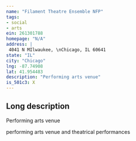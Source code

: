 ```yaml
---
name: "Filament Theatre Ensemble NFP"
tags:
- social
- arts
ein: 261301788
homepage: "N/A"
address: |
 4041 N MIlwaukee, \nChicago, IL 60641
state: "IL"
city: "Chicago"
lng: -87.74908
lat: 41.954483
description: "Performing arts venue"
is_501c3: X
---
```


## Long description

Performing arts venue
  
  performing arts venue and theatrical performances
